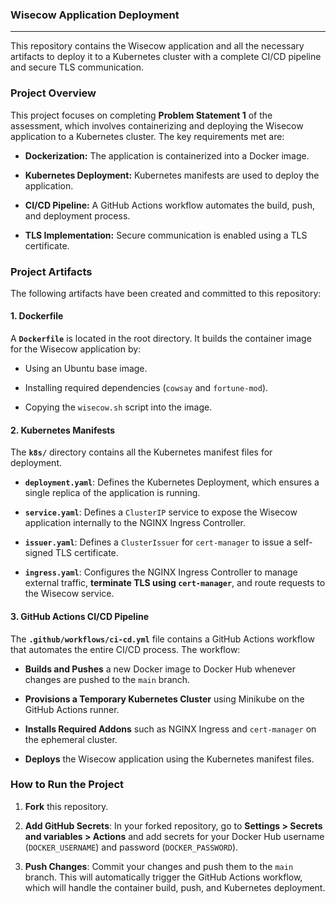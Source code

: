 ### Wisecow Application Deployment
* * * * *
This repository contains the Wisecow application and all the necessary artifacts to deploy it to a Kubernetes cluster with a complete CI/CD pipeline and secure TLS communication.

### Project Overview

This project focuses on completing **Problem Statement 1** of the assessment, which involves containerizing and deploying the Wisecow application to a Kubernetes cluster. The key requirements met are:

-   **Dockerization:** The application is containerized into a Docker image.

-   **Kubernetes Deployment:** Kubernetes manifests are used to deploy the application.

-   **CI/CD Pipeline:** A GitHub Actions workflow automates the build, push, and deployment process.

-   **TLS Implementation:** Secure communication is enabled using a TLS certificate.

### Project Artifacts

The following artifacts have been created and committed to this repository:

#### 1\. Dockerfile

A **`Dockerfile`** is located in the root directory. It builds the container image for the Wisecow application by:

-   Using an Ubuntu base image.

-   Installing required dependencies (`cowsay` and `fortune-mod`).

-   Copying the `wisecow.sh` script into the image.

#### 2\. Kubernetes Manifests

The **`k8s/`** directory contains all the Kubernetes manifest files for deployment.

-   **`deployment.yaml`**: Defines the Kubernetes Deployment, which ensures a single replica of the application is running.

-   **`service.yaml`**: Defines a `ClusterIP` service to expose the Wisecow application internally to the NGINX Ingress Controller.

-   **`issuer.yaml`**: Defines a `ClusterIssuer` for `cert-manager` to issue a self-signed TLS certificate.

-   **`ingress.yaml`**: Configures the NGINX Ingress Controller to manage external traffic, **terminate TLS using `cert-manager`**, and route requests to the Wisecow service.

#### 3\. GitHub Actions CI/CD Pipeline

The **`.github/workflows/ci-cd.yml`** file contains a GitHub Actions workflow that automates the entire CI/CD process. The workflow:

-   **Builds and Pushes** a new Docker image to Docker Hub whenever changes are pushed to the `main` branch.

-   **Provisions a Temporary Kubernetes Cluster** using Minikube on the GitHub Actions runner.

-   **Installs Required Addons** such as NGINX Ingress and `cert-manager` on the ephemeral cluster.

-   **Deploys** the Wisecow application using the Kubernetes manifest files.

### How to Run the Project

1.  **Fork** this repository.

2.  **Add GitHub Secrets**: In your forked repository, go to **Settings > Secrets and variables > Actions** and add secrets for your Docker Hub username (`DOCKER_USERNAME`) and password (`DOCKER_PASSWORD`).

3.  **Push Changes**: Commit your changes and push them to the `main` branch. This will automatically trigger the GitHub Actions workflow, which will handle the container build, push, and Kubernetes deployment.
